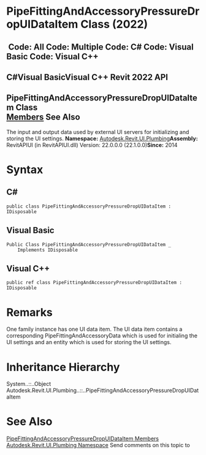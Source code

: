 # PipeFittingAndAccessoryPressureDropUIDataItem Class (2022)

﻿
 Code: All Code: Multiple Code: C# Code: Visual Basic Code: Visual C++   
---  
C#Visual BasicVisual C++
Revit 2022 API  
---  
PipeFittingAndAccessoryPressureDropUIDataItem Class  
[Members](943de9fc-9cff-6eb2-d9a3-beee026da459.md "PipeFittingAndAccessoryPressureDropUIDataItem Members") See Also  
---  
The input and output data used by external UI servers for initializing and storing the UI settings. 
**Namespace:** [Autodesk.Revit.UI.Plumbing](a4cc3644-f568-6568-9c2f-dcdb6eafdf6b.md "Autodesk.Revit.UI.Plumbing Namespace")**Assembly:** RevitAPIUI (in RevitAPIUI.dll) Version: 22.0.0.0 (22.1.0.0)**Since:** 2014 
# Syntax
C#  
---  
```text
public class PipeFittingAndAccessoryPressureDropUIDataItem : IDisposable
```
  
Visual Basic  
---  
```text
Public Class PipeFittingAndAccessoryPressureDropUIDataItem _
	Implements IDisposable
```
  
Visual C++  
---  
```text
public ref class PipeFittingAndAccessoryPressureDropUIDataItem : IDisposable
```
  
# Remarks
One family instance has one UI data item. The UI data item contains a corresponding PipeFittingAndAccessoryData which is used for initialing the UI settings and an entity which is used for storing the UI settings. 
# Inheritance Hierarchy
System..::..Object Autodesk.Revit.UI.Plumbing..::..PipeFittingAndAccessoryPressureDropUIDataItem
# See Also
[PipeFittingAndAccessoryPressureDropUIDataItem Members](943de9fc-9cff-6eb2-d9a3-beee026da459.md "PipeFittingAndAccessoryPressureDropUIDataItem Members")
[Autodesk.Revit.UI.Plumbing Namespace](a4cc3644-f568-6568-9c2f-dcdb6eafdf6b.md "Autodesk.Revit.UI.Plumbing Namespace")
Send comments on this topic to 